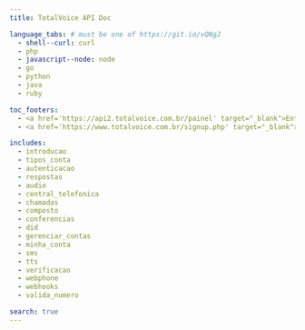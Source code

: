 ```yaml
---
title: TotalVoice API Doc

language_tabs: # must be one of https://git.io/vQNgJ
  - shell--curl: curl
  - php
  - javascript--node: node
  - go
  - python
  - java
  - ruby

toc_footers:
  - <a href='https://api2.totalvoice.com.br/painel' target="_blank">Entrar</a>
  - <a href='https://www.totalvoice.com.br/signup.php' target="_blank">Criar Conta</a>

includes:
  - introducao
  - tipos_conta
  - autenticacao
  - respostas
  - audio
  - central_telefonica
  - chamadas
  - composto
  - conferencias
  - did
  - gerenciar_contas
  - minha_conta
  - sms
  - tts
  - verificacao
  - webphone
  - webhooks
  - valida_numero

search: true
---
```




